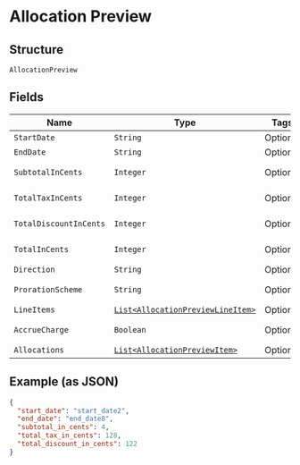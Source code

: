 
# Allocation Preview

## Structure

`AllocationPreview`

## Fields

| Name | Type | Tags | Description | Getter | Setter |
|  --- | --- | --- | --- | --- | --- |
| `StartDate` | `String` | Optional | - | String getStartDate() | setStartDate(String startDate) |
| `EndDate` | `String` | Optional | - | String getEndDate() | setEndDate(String endDate) |
| `SubtotalInCents` | `Integer` | Optional | - | Integer getSubtotalInCents() | setSubtotalInCents(Integer subtotalInCents) |
| `TotalTaxInCents` | `Integer` | Optional | - | Integer getTotalTaxInCents() | setTotalTaxInCents(Integer totalTaxInCents) |
| `TotalDiscountInCents` | `Integer` | Optional | - | Integer getTotalDiscountInCents() | setTotalDiscountInCents(Integer totalDiscountInCents) |
| `TotalInCents` | `Integer` | Optional | - | Integer getTotalInCents() | setTotalInCents(Integer totalInCents) |
| `Direction` | `String` | Optional | - | String getDirection() | setDirection(String direction) |
| `ProrationScheme` | `String` | Optional | - | String getProrationScheme() | setProrationScheme(String prorationScheme) |
| `LineItems` | [`List<AllocationPreviewLineItem>`](../../doc/models/allocation-preview-line-item.md) | Optional | - | List<AllocationPreviewLineItem> getLineItems() | setLineItems(List<AllocationPreviewLineItem> lineItems) |
| `AccrueCharge` | `Boolean` | Optional | - | Boolean getAccrueCharge() | setAccrueCharge(Boolean accrueCharge) |
| `Allocations` | [`List<AllocationPreviewItem>`](../../doc/models/allocation-preview-item.md) | Optional | - | List<AllocationPreviewItem> getAllocations() | setAllocations(List<AllocationPreviewItem> allocations) |

## Example (as JSON)

```json
{
  "start_date": "start_date2",
  "end_date": "end_date8",
  "subtotal_in_cents": 4,
  "total_tax_in_cents": 128,
  "total_discount_in_cents": 122
}
```

